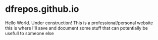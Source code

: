 # dfrepos.github.io
Hello World. Under construction! This is a professional/personal website this is where I'll save and document some stuff that can potentially be usefull to someone else
